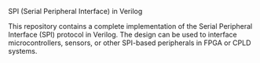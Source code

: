 SPI (Serial Peripheral Interface) in Verilog

This repository contains a complete implementation of the Serial Peripheral Interface (SPI) protocol in Verilog. The design can be used to interface microcontrollers, sensors, or other SPI-based peripherals in FPGA or CPLD systems.

